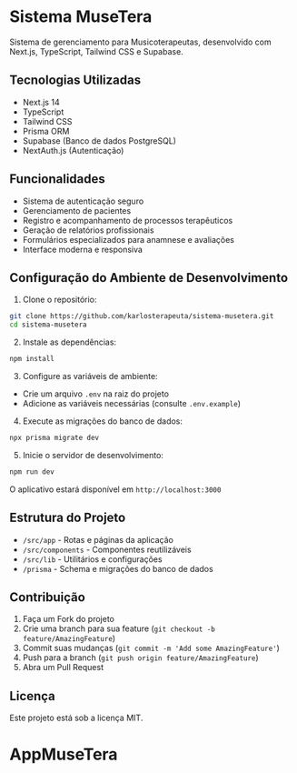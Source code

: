 # Sistema MuseTera

Sistema de gerenciamento para Musicoterapeutas, desenvolvido com Next.js, TypeScript, Tailwind CSS e Supabase.

## Tecnologias Utilizadas

- Next.js 14
- TypeScript
- Tailwind CSS
- Prisma ORM
- Supabase (Banco de dados PostgreSQL)
- NextAuth.js (Autenticação)

## Funcionalidades

- Sistema de autenticação seguro
- Gerenciamento de pacientes
- Registro e acompanhamento de processos terapêuticos
- Geração de relatórios profissionais
- Formulários especializados para anamnese e avaliações
- Interface moderna e responsiva

## Configuração do Ambiente de Desenvolvimento

1. Clone o repositório:
```bash
git clone https://github.com/karlosterapeuta/sistema-musetera.git
cd sistema-musetera
```

2. Instale as dependências:
```bash
npm install
```

3. Configure as variáveis de ambiente:
- Crie um arquivo `.env` na raiz do projeto
- Adicione as variáveis necessárias (consulte `.env.example`)

4. Execute as migrações do banco de dados:
```bash
npx prisma migrate dev
```

5. Inicie o servidor de desenvolvimento:
```bash
npm run dev
```

O aplicativo estará disponível em `http://localhost:3000`

## Estrutura do Projeto

- `/src/app` - Rotas e páginas da aplicação
- `/src/components` - Componentes reutilizáveis
- `/src/lib` - Utilitários e configurações
- `/prisma` - Schema e migrações do banco de dados

## Contribuição

1. Faça um Fork do projeto
2. Crie uma branch para sua feature (`git checkout -b feature/AmazingFeature`)
3. Commit suas mudanças (`git commit -m 'Add some AmazingFeature'`)
4. Push para a branch (`git push origin feature/AmazingFeature`)
5. Abra um Pull Request

## Licença

Este projeto está sob a licença MIT.
# AppMuseTera
